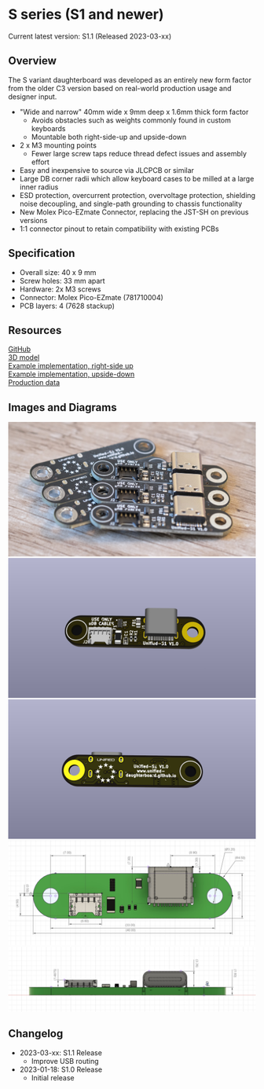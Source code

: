 # S series (S1 and newer)
Current latest version: S1.1  (Released 2023-03-xx)

## Overview

The S variant daughterboard was developed as an entirely new form factor from the older C3 version based on real-world production usage and designer input.

- "Wide and narrow" 40mm wide x 9mm deep x 1.6mm thick form factor
    - Avoids obstacles such as weights commonly found in custom keyboards
    - Mountable both right-side-up and upside-down
- 2 x M3 mounting points 
    - Fewer large screw taps reduce thread defect issues and assembly effort
- Easy and inexpensive to source via JLCPCB or similar
- Large DB corner radii which allow keyboard cases to be milled at a large inner radius
- ESD protection, overcurrent protection, overvoltage protection, shielding noise decoupling, and single-path grounding to chassis functionality
- New Molex Pico-EZmate Connector, replacing the JST-SH on previous versions
- 1:1 connector pinout to retain compatibility with existing PCBs

## Specification
* Overall size: 40 x 9 mm
* Screw holes: 33 mm apart
* Hardware: 2x M3 screws
* Connector: Molex Pico-EZmate (781710004)
* PCB layers: 4 (7628 stackup)

## Resources

[GitHub](https://github.com/Unified-Daughterboard/UDB-S ':ignore')  
[3D model](/_media/uDB-S1-3D-model.STEP ':ignore')  
[Example implementation, right-side up](/_media/uDB-S1-implementation-example.step ':ignore')  
[Example implementation, upside-down](/_media/uDB-S1-implementation-example-reverse.step ':ignore')  
[Production data](https://github.com/Unified-Daughterboard/UDB-S/tree/main/production ':ignore')  

## Images and Diagrams

![Photo](/_media/uDB-S1-photo.jpg ':size=900')
![Render front](/_media/uDB-S1-render-front.jpg ':size=900')
![Render rear](/_media/uDB-S1-render-rear.jpg ':size=900')
![S series, top](/_media/uDB-S1-dimens-top.jpg ':size=900')
![S series, side](/_media/uDB-S1-dimens-side.jpg ':size=900')

## Changelog

- 2023-03-xx: S1.1 Release
  - Improve USB routing
- 2023-01-18: S1.0 Release
  - Initial release